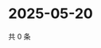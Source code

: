# 2025-05-20

共 0 条

<!-- BEGIN ZHIHUQUESTIONS -->
<!-- 最后更新时间 Tue May 20 2025 12:15:21 GMT+0800 (China Standard Time) -->

<!-- END ZHIHUQUESTIONS -->
